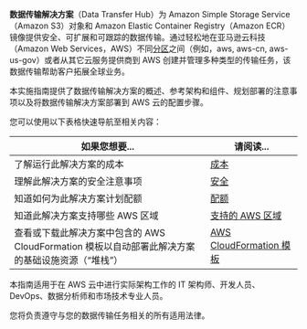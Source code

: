 **数据传输解决方案**（Data Transfer Hub）为 Amazon Simple Storage Service（Amazon S3）对象和 Amazon Elastic Container Registry（Amazon ECR）镜像提供安全、可扩展和可跟踪的数据传输。通过轻松地在亚马逊云科技（Amazon Web Services，AWS）不同[分区](https://docs.aws.amazon.com/whitepapers/latest/aws-fault-isolation-boundaries/partitions.html)之间（例如，aws, aws-cn, aws-us-gov）或者从其它云服务提供商到 AWS 创建并管理多种类型的传输任务，该数据传输帮助客户拓展全球业务。

本实施指南提供了数据传输解决方案的概述、参考架构和组件、规划部署的注意事项以及将数据传输解决方案部署到 AWS 云的配置步骤。

您可以使用以下表格快速导航至相关内容：

| 如果您想要... | 请阅读... |
|----------|--------|
| 了解运行此解决方案的成本 | [成本](./plan-deployment/cost) |
| 理解此解决方案的安全注意事项 | [安全](./plan-deployment/security) |
| 知道如何为此解决方案计划配额 | [配额](./plan-deployment/quotas) |
| 知道此解决方案支持哪些 AWS 区域 | [支持的 AWS 区域](./plan-deployment/regions) |
| 查看或下载此解决方案中包含的 AWS CloudFormation 模板以自动部署此解决方案的基础设施资源（“堆栈”） | [AWS CloudFormation 模板](./deployment/template) |

本指南适用于在 AWS 云中进行实际架构工作的 IT 架构师、开发人员、DevOps、数据分析师和市场技术专业人员。

您将负责遵守与您的数据传输任务相关的所有适用法律。

